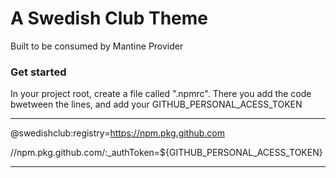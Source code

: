 # A Swedish Club Theme
Built to be consumed by Mantine Provider

### Get started
In your project root, create a file called ".npmrc".
There you add the code bwetween the lines, and add your GITHUB_PERSONAL_ACESS_TOKEN
___________________________________________________________________
@swedishclub:registry=https://npm.pkg.github.com

//npm.pkg.github.com/:_authToken=${GITHUB_PERSONAL_ACESS_TOKEN}
___________________________________________________________________

